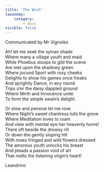 ```yaml
---
title: 'The Wish'
taxonomy:
    category:
        - docs
visible: false
---
```


<div class="author">Communicated by Mr Vignoles</div>

Ah! let me seek the sylvan shade  
Where many a village youth and maid  
While Phoebus stoops to gild the scene  
Are met upon the shadowy green  
Where jocund Sport with rosy cheeks  
Delights to show his games once freaks  
And sprightly Dance, in airy round  
Trips o’er the daisy dappled ground  
Where Mirth and Innocence unite  
To form the simple swain’s delight.  

Or slow and pensive let me rove  
Where Night’s sweet chantress lulls the grove  
Where Meditation loves to roam  
And view with mental eye her heavenly home!  
There oft beside the drowsy rill  
Or down the gently sloping hill  
With roses fringed and wild flowers dressed  
The amorous youth unlocks his breast  
And pleads a passion void of art  
That melts the listening virgin’s heart!

Leandrino
